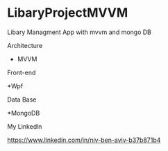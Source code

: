 # LibaryProjectMVVM
 Libary Managment App with  mvvm and mongo DB






Architecture
* MVVM



Front-end

*Wpf 

Data Base

*MongoDB



My Linkedln

https://www.linkedin.com/in/niv-ben-aviv-b37b871b4
